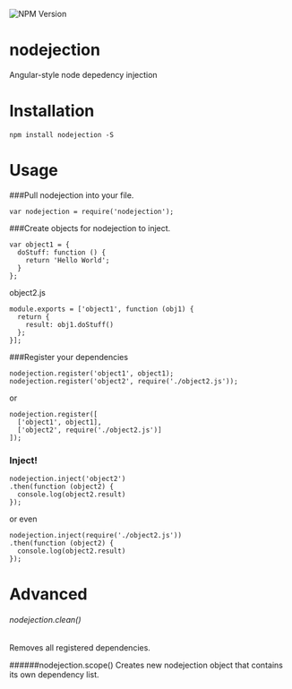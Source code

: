 ![NPM Version](https://img.shields.io/npm/v/nodejection.svg)

nodejection
===========

Angular-style node depedency injection


Installation
===========
````npm install nodejection -S````

Usage
=====
###Pull nodejection into your file.  
````
var nodejection = require('nodejection');
````

###Create objects for nodejection to inject.
````
var object1 = {
  doStuff: function () {
    return 'Hello World';
  }
};
````

object2.js
````
module.exports = ['object1', function (obj1) {
  return {
    result: obj1.doStuff()
  };
}];
````
###Register your dependencies  
````
nodejection.register('object1', object1);
nodejection.register('object2', require('./object2.js'));
````
or
````
nodejection.register([
  ['object1', object1],
  ['object2', require('./object2.js')]
]);
````

### Inject!
````
nodejection.inject('object2')
.then(function (object2) {
  console.log(object2.result)
});
````
or even
````
nodejection.inject(require('./object2.js'))
.then(function (object2) {
  console.log(object2.result)
});
````

Advanced
========

###### nodejection.clean() 
Removes all registered dependencies.

######nodejection.scope()
Creates new nodejection object that contains its own dependency list.
